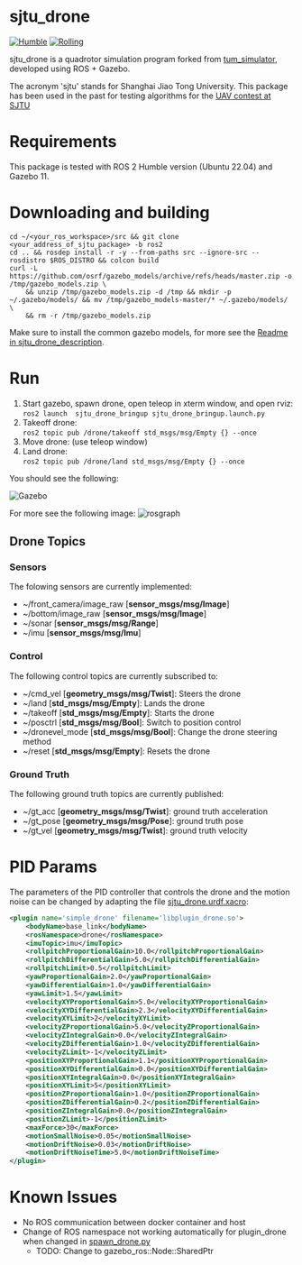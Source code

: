 # sjtu_drone

[![Humble](https://img.shields.io/endpoint?url=https://gist.githubusercontent.com/NovoG93/589e4b4dc8d92861e4b92defff6d56c0/raw/_humble_build.json)](https://github.com/NovoG93/sjtu_drone/actions/workflows/build.yml) [![Rolling](https://img.shields.io/endpoint?url=https://gist.githubusercontent.com/NovoG93/589e4b4dc8d92861e4b92defff6d56c0/raw/_rolling_build.json)](https://github.com/NovoG93/sjtu_drone/actions/workflows/build.yml)

sjtu_drone is a quadrotor simulation program forked from [tum_simulator](http://wiki.ros.org/tum_simulator), developed using ROS + Gazebo.

The acronym 'sjtu' stands for Shanghai Jiao Tong University. This package has been used in the past for testing algorithms for the [UAV contest at SJTU](http://mediasoc.sjtu.edu.cn/wordpress)

# Requirements

This package is tested with ROS 2 Humble version (Ubuntu 22.04) and Gazebo 11.

# Downloading and building

```
cd ~/<your_ros_workspace>/src && git clone <your_address_of_sjtu_package> -b ros2
cd .. && rosdep install -r -y --from-paths src --ignore-src --rosdistro $ROS_DISTRO && colcon build
curl -L https://github.com/osrf/gazebo_models/archive/refs/heads/master.zip -o /tmp/gazebo_models.zip \
    && unzip /tmp/gazebo_models.zip -d /tmp && mkdir -p ~/.gazebo/models/ && mv /tmp/gazebo_models-master/* ~/.gazebo/models/ \
    && rm -r /tmp/gazebo_models.zip
```

Make sure to install the common gazebo models, for more see the [Readme in sjtu_drone_description](./sjtu_drone_description/README.md).

# Run

1. Start gazebo, spawn drone, open teleop in xterm window, and open rviz:   
`ros2 launch  sjtu_drone_bringup sjtu_drone_bringup.launch.py`
2. Takeoff drone:   
`ros2 topic pub /drone/takeoff std_msgs/msg/Empty {} --once`
3. Move drone: (use teleop window)
4. Land drone:   
`ros2 topic pub /drone/land std_msgs/msg/Empty {} --once`

You should see the following:

![Gazebo](imgs/overview.png)

For more see the following image:
![rosgraph](./imgs/rosgraph.png)

## Drone Topics

### Sensors
The folowing sensors are currently implemented:
- ~/front_camera/image_raw [__sensor_msgs/msg/Image__]
- ~/bottom/image_raw [__sensor_msgs/msg/Image__]
- ~/sonar [__sensor_msgs/msg/Range__]
- ~/imu [__sensor_msgs/msg/Imu__]


### Control 
The following control topics are currently subscribed to:
- ~/cmd_vel [__geometry_msgs/msg/Twist__]: Steers the drone
- ~/land [__std_msgs/msg/Empty__]: Lands the drone
- ~/takeoff [__std_msgs/msg/Empty__]: Starts the drone
- ~/posctrl [__std_msgs/msg/Bool__]: Switch to position control
- ~/dronevel_mode [__std_msgs/msg/Bool__]: Change the drone steering method
- ~/reset [__std_msgs/msg/Empty__]: Resets the drone

### Ground Truth
The following ground truth topics are currently published:
- ~/gt_acc [__geometry_msgs/msg/Twist__]: ground truth acceleration
- ~/gt_pose [__geometry_msgs/msg/Pose__]: ground truth pose
- ~/gt_vel [__geometry_msgs/msg/Twist__]: ground truth velocity


# PID Params

The parameters of the PID controller that controls the drone and the motion noise can be changed by adapting the file [sjtu_drone.urdf.xacro](sjtu_drone_description/urdf/sjtu_drone.urdf.xacro#L51-L80):

```xml
<plugin name='simple_drone' filename='libplugin_drone.so'>
    <bodyName>base_link</bodyName>
    <rosNamespace>drone</rosNamespace>
    <imuTopic>imu</imuTopic>
    <rollpitchProportionalGain>10.0</rollpitchProportionalGain>
    <rollpitchDifferentialGain>5.0</rollpitchDifferentialGain>
    <rollpitchLimit>0.5</rollpitchLimit>
    <yawProportionalGain>2.0</yawProportionalGain>
    <yawDifferentialGain>1.0</yawDifferentialGain>
    <yawLimit>1.5</yawLimit>
    <velocityXYProportionalGain>5.0</velocityXYProportionalGain>
    <velocityXYDifferentialGain>2.3</velocityXYDifferentialGain>
    <velocityXYLimit>2</velocityXYLimit>
    <velocityZProportionalGain>5.0</velocityZProportionalGain>
    <velocityZIntegralGain>0.0</velocityZIntegralGain>
    <velocityZDifferentialGain>1.0</velocityZDifferentialGain>
    <velocityZLimit>-1</velocityZLimit>
    <positionXYProportionalGain>1.1</positionXYProportionalGain>
    <positionXYDifferentialGain>0.0</positionXYDifferentialGain>
    <positionXYIntegralGain>0.0</positionXYIntegralGain>
    <positionXYLimit>5</positionXYLimit>
    <positionZProportionalGain>1.0</positionZProportionalGain>
    <positionZDifferentialGain>0.2</positionZDifferentialGain>
    <positionZIntegralGain>0.0</positionZIntegralGain>
    <positionZLimit>-1</positionZLimit>
    <maxForce>30</maxForce>
    <motionSmallNoise>0.05</motionSmallNoise>
    <motionDriftNoise>0.03</motionDriftNoise>
    <motionDriftNoiseTime>5.0</motionDriftNoiseTime>
</plugin>
```

# Known Issues
* No ROS communication between docker container and host
* Change of ROS namespace not working automatically for plugin_drone when changed in [spawn_drone.py](./sjtu_drone_bringup/sjtu_drone_bringup/spawn_drone.py)
    * TODO: Change to gazebo_ros::Node::SharedPtr
